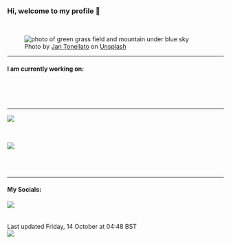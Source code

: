 <h3>Hi, welcome to my profile 👋</h3>

<br />
<figure>
  <img
    src="https://images.unsplash.com/photo-1434048230393-5d8c92b31587?crop=entropy&cs=tinysrgb&fit=max&fm=jpg&ixid=MnwyNzQ3MDB8MHwxfHJhbmRvbXx8fHx8fHx8fDE2NjU3MTI4NzE&ixlib=rb-1.2.1&q=80&w=1080&auto=format"
    alt="photo of green grass field and mountain under blue sky" 
  />
  <figcaption>Photo by <a
    href="https://unsplash.com/@synthview?utm_source=Profile%20readme&utm_medium=referral">Jan Tonellato</a> on <a
    href="https://unsplash.com/?utm_source=Profile%20readme&utm_medium=referral">Unsplash</a></figcaption>
</figure>


<hr />
<h4>I am currently working on:</h4>
<a href=""></a>

<br /><br /><br />

<hr />
<img
  src="https://github-readme-stats.vercel.app/api?username=shanelucy&show_icons=true&theme=calm"
/>
<br /><br /><br />

<img 
  src="https://github-readme-stats.vercel.app/api/top-langs/?username=shanelucy&theme=calm"
/>
<br /><br /><br /><br />
<hr />
<h4>My Socials:</h4>
<a href="https://uk.linkedin.com/in/shane-lucy-4735b616a">
  <img
    src="https://img.shields.io/badge/linkedin%20-%230077B5.svg?&style=for-the-badge&logo=linkedin&logoColor=white"
  />
</a>
<br /><br /><br />
Last updated Friday, 14 October at 04:48 BST
<br />
<img
  src="https://github.com/ShaneLucy/ShaneLucy/workflows/README%20build/badge.svg"
/>
